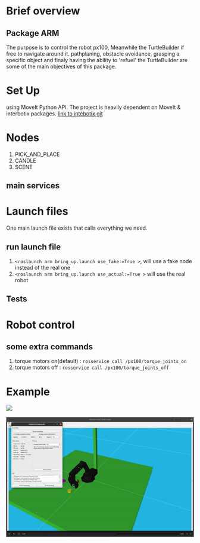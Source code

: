 
# Brief overview

## Package ARM

The purpose is to control the robot px100, Meanwhile the TurtleBuilder if free to navigate around it. pathplaning, obstacle avoidance, grasping a specific object and finaly having the ability to 'refuel' the TurtleBuilder are some of the main objectives of this package.


# Set Up
using MoveIt Python API.
The project is heavily dependent on MoveIt & interbotix packages. [link to intebotix git](https://github.com/Interbotix)

# Nodes
1. PICK_AND_PLACE
2. CANDLE
3. SCENE


## main services 



# Launch files 
One main launch file exists that calls everything we need.

## run launch file
1. `<roslaunch arm bring_up.launch use_fake:=True >`, will use a fake node instead of the real one
2. `<roslaunch arm bring_up.launch use_actual:=True >` will use the real robot




## Tests



# Robot control 




## some extra commands 
1. torque motors on(default) : `rosservice call /px100/torque_joints_on`
2. torque motors off :  `rosservice call /px100/torque_joints_off`

# Example 

![](https://github.com/jimas95/construction-plant/blob/working_on/img/px100.gif)

![](https://github.com/jimas95/construction-plant/blob/working_on/img/px100_rViz.gif)